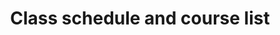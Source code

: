 ---
menu:
    main:
        name: Schedule & course list
        weight: 2
        parent: Courses ↓
type: courses
layout: schedule
title: Class schedule and course list
---